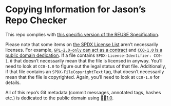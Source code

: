 <!--
SPDX-License-Identifier: CC0-1.0
SPDX-FileCopyrightText: 2023 Jason Yundt <jason@jasonyundt.email>
REUSE-IgnoreStart
-->

# Copying Information for Jason’s Repo Checker

This repo complies with [this specific version of the REUSE Specification][1].

Please note that some items on [the SPDX License List][2] aren’t
necessarily licenses. For example, [`GPL-2.0-only` can act as a
contract][3] and [`CCO-1.0` is a public domain dedication][4]. If a file
contains `SPDX-License-Identifier: CC0-1.0` that doesn’t necessarily
mean that the file is licensed in anyway. You’ll need to look at
`CC0-1.0` to figure out the legal status of that file. Additionally, if
that file contains an `SPDX-FileCopyrightText` tag, that doesn’t
necessarily mean that the file is copyrighted. Again, you’ll need to
look at `CC0-1.0` for details.

All of this repo’s Git metadata (commit messages, annotated tags, hashes
etc.) is dedicated to the public domain using [🅭🄍1.0][5].

[1]: https://github.com/fsfe/reuse-docs/blob/0913b0a83b36c161966be1c5e70c81bdadfb8a69/spec.md
[2]: https://spdx.org/licenses/
[3]: https://sfconservancy.org/news/2022/may/16/vizio-remand-win/
[4]: https://wiki.spdx.org/view/Legal_Team/Decisions/Dealing_with_Public_Domain_within_SPDX_Files
[5]: https://creativecommons.org/publicdomain/zero/1.0/

<!--
REUSE-IgnoreEnd
-->
